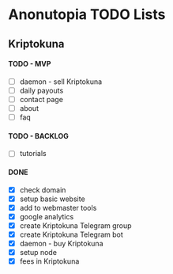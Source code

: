 # Anonutopia TODO Lists

## Kriptokuna

#### TODO - MVP

- [ ] daemon - sell Kriptokuna
- [ ] daily payouts
- [ ] contact page
- [ ] about
- [ ] faq

#### TODO - BACKLOG

- [ ] tutorials

#### DONE

- [x] check domain
- [x] setup basic website
- [x] add to webmaster tools
- [x] google analytics
- [x] create Kriptokuna Telegram group
- [x] create Kriptokuna Telegram bot
- [x] daemon - buy Kriptokuna
- [x] setup node
- [x] fees in Kriptokuna
